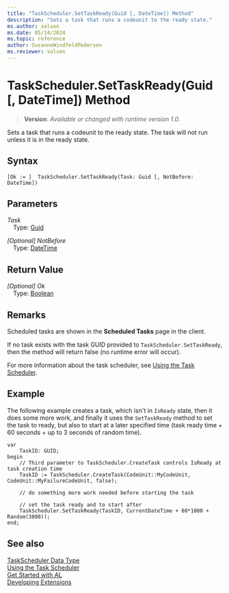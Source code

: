 ```yaml
---
title: "TaskScheduler.SetTaskReady(Guid [, DateTime]) Method"
description: "Sets a task that runs a codeunit to the ready state."
ms.author: solsen
ms.date: 05/14/2024
ms.topic: reference
author: SusanneWindfeldPedersen
ms.reviewer: solsen
---
```

[//]: # (START>DO_NOT_EDIT)
[//]: # (IMPORTANT:Do not edit any of the content between here and the END>DO_NOT_EDIT.)
[//]: # (Any modifications should be made in the .xml files in the ModernDev repo.)
# TaskScheduler.SetTaskReady(Guid [, DateTime]) Method
> **Version**: _Available or changed with runtime version 1.0._

Sets a task that runs a codeunit to the ready state. The task will not run unless it is in the ready state.


## Syntax
```AL
[Ok := ]  TaskScheduler.SetTaskReady(Task: Guid [, NotBefore: DateTime])
```
## Parameters
*Task*  
&emsp;Type: [Guid](../guid/guid-data-type.md)  
  

*[Optional] NotBefore*  
&emsp;Type: [DateTime](../datetime/datetime-data-type.md)  
  


## Return Value
*[Optional] Ok*  
&emsp;Type: [Boolean](../boolean/boolean-data-type.md)  



[//]: # (IMPORTANT: END>DO_NOT_EDIT)

## Remarks

Scheduled tasks are shown in the **Scheduled Tasks** page in the client. 

If no task exists with the task GUID provided to `TaskScheduler.SetTaskReady`, then the method will return false (no runtime error will occur). 

For more information about the task scheduler, see [Using the Task Scheduler](../../devenv-task-scheduler.md). 

## Example

The following example creates a task, which isn't in `IsReady` state, then it does some more work, and finally it uses the `SetTaskReady` method to set the task to ready, but also to start at a later specified time (task ready time + 60 seconds + up to 3 seconds of random time).  
 
```al
var
    TaskID: GUID;
begin
    // Third parameter to TaskScheduler.CreateTask controls IsReady at task creation time
    TaskID := TaskScheduler.CreateTask(CodeUnit::MyCodeUnit, CodeUnit::MyFailureCodeUnit, false);  

    // do something more work needed before starting the task

    // set the task ready and to start after 
    TaskScheduler.SetTaskReady(TaskID, CurrentDateTime + 60*1000 + Random(3000));  
end;
```  

## See also

[TaskScheduler Data Type](taskscheduler-data-type.md)  
[Using the Task Scheduler](../../devenv-task-scheduler.md)   
[Get Started with AL](../../devenv-get-started.md)  
[Developing Extensions](../../devenv-dev-overview.md)